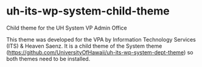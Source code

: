 # uh-its-wp-system-child-theme
Child theme for the UH System VP Admin Office


This theme was developed for the VPA by Information Technology Services (ITS) & Heaven Saenz. It is a child theme of the System theme (https://github.com/UniversityOfHawaii/uh-its-wp-system-dept-theme) so both themes need to be installed.
